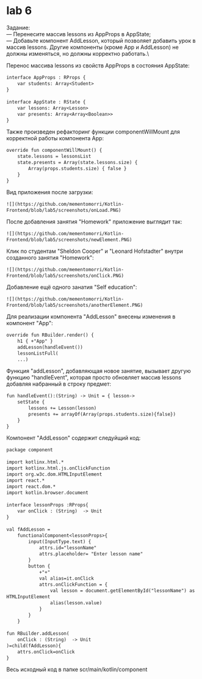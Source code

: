 # lab 6
Задание:\
    — Перенесите массив lessons из AppProps в AppState;\
    — Добавьте компонент AddLesson, который позволяет добавить урок в массив lessons. 
    Другие компоненты (кроме App и AddLesson) не должны изменяться, но должны корректно работать.\

Перенос массива lessons из свойств AppProps в состояния AppState:

    interface AppProps : RProps {
        var students: Array<Student>
    }

    interface AppState : RState {
        var lessons: Array<Lesson>
        var presents: Array<Array<Boolean>>
    }

Также произведен рефакторинг функции componentWillMount для корректной работы компонента App:

    override fun componentWillMount() {
        state.lessons = lessonsList
        state.presents = Array(state.lessons.size) {
            Array(props.students.size) { false }
        }
    }
    
Вид приложения после загрузки:

    ![](https://github.com/mementomorri/Kotlin-Frontend/blob/lab5/screenshots/onLoad.PNG)

После добавления занятия "Homework" приложение выглядит так:

    ![](https://github.com/mementomorri/Kotlin-Frontend/blob/lab5/screenshots/newElement.PNG)

Клик по студентам "Sheldon Cooper" и "Leonard Hofstadter" внутри созданного занятия "Homework":

    ![](https://github.com/mementomorri/Kotlin-Frontend/blob/lab5/screenshots/onClick.PNG)

Добавление ещё одного занатия "Self education":

    ![](https://github.com/mementomorri/Kotlin-Frontend/blob/lab5/screenshots/anotherElement.PNG)

Для реализации компонента "AddLesson" внесены изменения в компонент "App":

    override fun RBuilder.render() {
        h1 { +"App" }
        addLesson(handleEvent())
        lessonListFull(
        ...)
        
Функция "addLesson", добавляющая новое занятие, вызывает другую функцию "handleEvent", 
которая просто обновляет массив lessons добавляя набранный в строку предмет:

    fun handleEvent():(String) -> Unit = { lesson->
        setState {
            lessons += Lesson(lesson)
            presents += arrayOf(Array(props.students.size){false})
        }
    }
    
Компонент "AddLesson" содержит следуйщий код:

    package component

    import kotlinx.html.*
    import kotlinx.html.js.onClickFunction
    import org.w3c.dom.HTMLInputElement
    import react.*
    import react.dom.*
    import kotlin.browser.document

    interface lessonProps :RProps{
        var onClick : (String)  -> Unit
    }

    val fAddLesson =
        functionalComponent<lessonProps>{
            input(InputType.text) {
                attrs.id="lessonName"
                attrs.placeholder= "Enter lesson name"
            }
            button {
                +"+"
                val alias=it.onClick
                attrs.onClickFunction = {
                    val lesson = document.getElementById("lessonName") as HTMLInputElement
                    alias(lesson.value)
                }
            }
        }

    fun RBuilder.addLesson(
        onClick : (String)  -> Unit
    )=child(fAddLesson){
        attrs.onClick=onClick
    }
    
Весь исходный код в папке scr/main/kotlin/component
